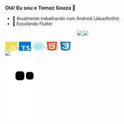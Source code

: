 ### Olá! Eu sou o Tomaz Souza 👋

- 🔭 Atualmente trabalhando com Android (Java/Kotlin)
- 🌱 Estudando Flutter

<div align="center">
  <a href="https://github.com/TomazSouza">
  <img height="180em" src="https://github-readme-stats.vercel.app/api?username=TomazSouza&show_icons=true&hide=contribs,prs&cache_seconds=86400&theme=algolia&include_all_commits=true&count_private=true"/>
  <img height="180em" src="https://github-readme-stats.vercel.app/api/top-langs/?username=TomazSouza&layout=compact&langs_count=7&theme=dracula"/>
</div>
  
<div style="display: inline_block"><br>
  <img align="center" alt="Tomaz-Js" height="30" width="40" src="https://raw.githubusercontent.com/devicons/devicon/master/icons/javascript/javascript-plain.svg">
  <img align="center" alt="Tomaz-Ts" height="30" width="40" src="https://raw.githubusercontent.com/devicons/devicon/master/icons/typescript/typescript-plain.svg">
  <img align="center" alt="Tomaz-Android" height="30" width="40" src="https://raw.githubusercontent.com/devicons/devicon/master/icons/react/react-original.svg">
  <img align="center" alt="Tomaz-HTML" height="30" width="40" src="https://raw.githubusercontent.com/devicons/devicon/master/icons/html5/html5-original.svg">
  <img align="center" alt="Tomaz-CSS" height="30" width="40" src="https://raw.githubusercontent.com/devicons/devicon/master/icons/css3/css3-original.svg">
</div>
 
<div> 
  <a href="https://www.linkedin.com/in/tomaz-pereira-de-souza-b1b151175/" target="_blank"><img src="https://img.shields.io/badge/-LinkedIn-%230077B5?style=for-the-badge&logo=linkedin&logoColor=white" target="_blank"></a> 
</div>

  ![Snake animation](https://github.com/rafaballerini/rafaballerini/blob/output/github-contribution-grid-snake.svg)
